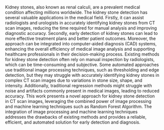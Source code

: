 Kidney stones, also known as renal calculi, are a prevalent medical condition 
affecting millions worldwide.  The kidney stone detection has several valuable applications 
in the medical field. Firstly, it can assist radiologists and urologists in accurately identifying 
kidney stones from CT scan images, reducing the time required for manual analysis and 
improving diagnostic accuracy. Secondly, early detection of kidney stones can lead to more 
effective treatment plans and better patient outcomes. Moreover, the approach can be 
integrated into computer-aided diagnosis (CAD) systems, enhancing the overall efficiency 
of medical image analysis and supporting healthcare professionals in their decision-making 
process. Existing methods for kidney stone detection often rely on manual inspection by 
radiologists, which can be time-consuming and subjective. Some automated approaches 
use traditional image processing techniques, such as thresholding and edge detection, but 
they may struggle with accurately identifying kidney stones in complex CT scan images 
due to variations in stone size, shape, and intensity. Additionally, traditional regression 
methods might struggle with noise and artifacts commonly present in medical images, 
leading to reduced accuracy. This work presents a novel approach for kidney stone 
detection in CT scan images, leveraging the combined power of image processing and 
machine learning techniques such as Random Forest Algorithm. The integration of image 
processing and machine learning techniques addresses the drawbacks of existing methods 
and provides a reliable, efficient, and automated solution for early detection and diagnosis.
